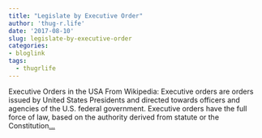```yaml
---
title: "Legislate by Executive Order"
author: 'thug-r.life'
date: '2017-08-10'
slug: legislate-by-executive-order
categories:
- bloglink
tags:
  - thugrlife
---
```


Executive Orders in the USA From Wikipedia: Executive orders are orders issued by United States Presidents and directed towards officers and agencies of the U.S. federal government. Executive orders have the full force of law, based on the authority derived from statute or the Constitution[... <i class="fas fa-external-link-alt"></i>](http://thug-r.life/post/2017-08-10-legislate-by-executive-order/)

